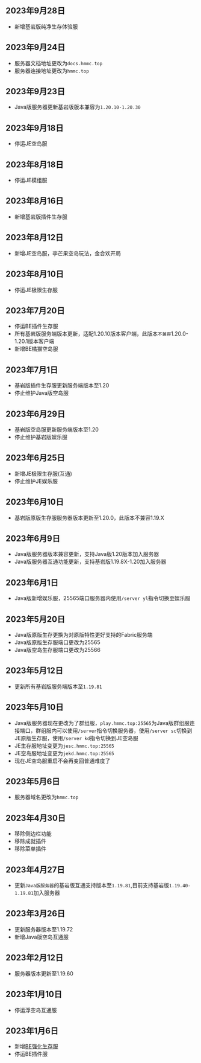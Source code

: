 ## 2023年9月28日
- 新增基岩版纯净生存体验服

## 2023年9月24日
- 服务器文档地址更改为`docs.hmmc.top`  
- 服务器连接地址更改为`hmmc.top`

## 2023年9月23日
- Java版服务器更新基岩版版本兼容为`1.20.10-1.20.30`

## 2023年9月18日
- 停运JE空岛服

## 2023年8月18日
- 停运JE模组服

## 2023年8月16日
- 新增基岩版插件生存服

## 2023年8月12日
- 新增JE空岛服，李芒果空岛玩法，金合欢开局

## 2023年8月10日
- 停运JE极限生存服

## 2023年7月20日
- 停运BE插件生存服  
- 所有基岩版服务端版本更新，适配1.20.10版本客户端，此版本`不兼容`1.20.0-1.20.1版本客户端  
- 新增BE橘猫空岛服

## 2023年7月1日
- 基岩版插件生存服更新服务端版本至1.20  
- 停止维护Java版空岛服

## 2023年6月29日
- 基岩版空岛服更新服务端版本至1.20  
- 停止维护基岩版娱乐服

## 2023年6月25日
- 新增JE极限生存服(互通)  
- 停止维护JE娱乐服

## 2023年6月10日
- 基岩版原版生存服服务器版本更新至1.20.0，此版本不兼容1.19.X

## 2023年6月9日
- Java版服务器版本兼容更新，支持Java版1.20版本加入服务器  
- Java版服务器互通功能更新，支持基岩版1.19.8X-1.20加入服务器  

## 2023年6月1日
- Java版新增娱乐服，25565端口服务器内使用`/server yl`指令切换至娱乐服

## 2023年5月20日
- Java版原版生存更换为对原版特性更好支持的Fabric服务端  
- Java版原版生存服端口更改为25565  
- Java版空岛生存服端口更改为25566

## 2023年5月12日
- 更新所有基岩版服务端版本至`1.19.81`

## 2023年5月10日
- Java版服务器现在更改为了群组服，`play.hmmc.top:25565`为Java版群组服连接端口，群组服内可以使用`/server`指令切换服务器，使用`/server sc`切换到JE原版生存服，使用`/server kd`指令切换到JE空岛服  
- JE生存服地址变更为`jesc.hmmc.top:25565`  
- JE空岛服地址变更为`jekd.hmmc.top:25565`  
- 现在JE空岛服重启不会再变回普通难度了

## 2023年5月6日
- 服务器域名更改为`hmmc.top`

## 2023年4月30日
- 移除侧边栏功能
- 移除成就插件
- 移除菜单插件

## 2023年4月27日
- 更新`Java版服务器`的基岩版互通支持版本至`1.19.81`,目前支持基岩版`1.19.40-1.19.81`加入服务器

## 2023年3月26日
- 更新服务器版本至1.19.72
- 新增Java版空岛互通服

## 2023年2月12日
- 服务器版本更新至1.19.60

## 2023年1月10日
- 停运浮空岛互通服

## 2023年1月6日
- 新增[BE强化生存服](servers/20000)
- 停运BE插件服